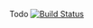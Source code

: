 Todo
[![Build Status](https://travis-ci.org/sathya1431994/TodoApp.svg?branch=master)](https://travis-ci.org/sathya1431994/TodoApp)
